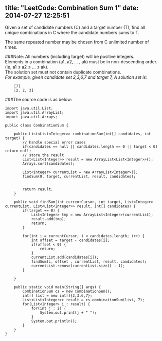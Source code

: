 title: "LeetCode: Combination Sum 1"
date: 2014-07-27 12:25:51
---
 Given a set of candidate numbers (C) and a target number (T), find all unique combinations in C where the candidate numbers sums to T.

The same repeated number may be chosen from C unlimited number of times.
<!-- more -->
###Note:
All numbers (including target) will be positive integers.   
Elements in a combination (a1, a2, … , ak) must be in non-descending order. (ie, a1 ≤ a2 ≤ … ≤ ak).   
The solution set must not contain duplicate combinations.   
*For example, given candidate set 2,3,6,7 and target 7, 
A solution set is:* 
```   
    [7] 
    [2, 2, 3] 
```

###The source code is as below:

```
import java.util.List;
import java.util.ArrayList;
import java.util.Arrays;

public class CombinationSum {

    public List<List<Integer>> combinationSum(int[] candidates, int target) {
        // handle special error cases
        if(candidates == null || candidates.length == 0 || target < 0) return null;
        // store the result 
        List<List<Integer>> result = new ArrayList<List<Integer>>(); 
        Arrays.sort(candidates);

        List<Integer> currentList = new ArrayList<Integer>(); 
        findSum(0, target, currentList, result, candidates);


        return result;
    }

    public void findSum(int currentCursor, int target, List<Integer> currentList, List<List<Integer>> result, int[] candidates) {
        if(target == 0) {
            List<Integer> tmp = new ArrayList<Integer>(currentList); 
            result.add(tmp);
            return;
        } 

        for(int i = currentCursor; i < candidates.length; i++) {
            int offset = target - candidates[i];
            if(offset < 0) {
                return;
            }
            currentList.add(candidates[i]);
            findSum(i, offset , currentList, result, candidates);
            currentList.remove(currentList.size() - 1);
        }

    }
    
    public static void main(String[] args) {
        CombinationSum cs = new CombinationSum();
        int[] list = new int[]{2,3,6,7};
        List<List<Integer>> result = cs.combinationSum(list, 7);
        for(List<Integer> i : result) {
            for(int j : i) {
                System.out.print(j + " ");
            }
            System.out.println();
        }
    }
}
```